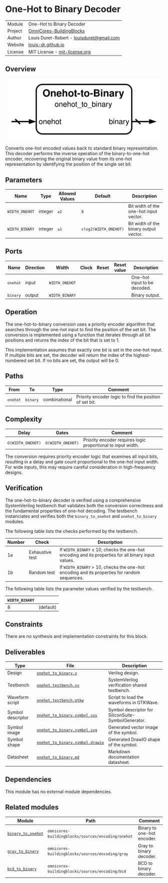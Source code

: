 # One-Hot to Binary Decoder

|         |                                                                                  |
| ------- | -------------------------------------------------------------------------------- |
| Module  | One-Hot to Binary Decoder                                                        |
| Project | [OmniCores-BuildingBlocks](https://github.com/Louis-DR/OmniCores-BuildingBlocks) |
| Author  | Louis Duret-Robert - [louisduret@gmail.com](mailto:louisduret@gmail.com)         |
| Website | [louis-dr.github.io](https://louis-dr.github.io)                                 |
| License | MIT License - [mit-license.org](https://mit-license.org)                         |

## Overview

![onehot_to_binary](onehot_to_binary.symbol.svg)

Converts one-hot encoded values back to standard binary representation. This decoder performs the inverse operation of the binary-to-one-hot encoder, recovering the original binary value from its one-hot representation by identifying the position of the single set bit.

## Parameters

| Name           | Type    | Allowed Values | Default               | Description                            |
| -------------- | ------- | -------------- | --------------------- | -------------------------------------- |
| `WIDTH_ONEHOT` | integer | `≥2`           | `8`                   | Bit width of the one-hot input vector. |
| `WIDTH_BINARY` | integer | `≥1`           | `clog2(WIDTH_ONEHOT)` | Bit width of the binary output vector. |

## Ports

| Name     | Direction | Width          | Clock | Reset | Reset value | Description                  |
| -------- | --------- | -------------- | ----- | ----- | ----------- | ---------------------------- |
| `onehot` | input     | `WIDTH_ONEHOT` |       |       |             | One-hot input to be decoded. |
| `binary` | output    | `WIDTH_BINARY` |       |       |             | Binary output.               |

## Operation

The one-hot-to-binary conversion uses a priority encoder algorithm that searches through the one-hot input to find the position of the set bit. The conversion is implemented using a function that iterates through all bit positions and returns the index of the bit that is set to 1.

This implementation assumes that exactly one bit is set in the one-hot input. If multiple bits are set, the decoder will return the index of the highest-numbered set bit. If no bits are set, the output will be 0.

## Paths

| From     | To       | Type          | Comment                                                 |
| -------- | -------- | ------------- | ------------------------------------------------------- |
| `onehot` | `binary` | combinational | Priority encoder logic to find the position of set bit. |

## Complexity

| Delay             | Gates             | Comment                                                      |
| ----------------- | ----------------- | ------------------------------------------------------------ |
| `O(WIDTH_ONEHOT)` | `O(WIDTH_ONEHOT)` | Priority encoder requires logic proportional to input width. |

The conversion requires priority encoder logic that examines all input bits, resulting in a delay and gate count proportional to the one-hot input width. For wide inputs, this may require careful consideration in high-frequency designs.

## Verification

The one-hot-to-binary decoder is verified using a comprehensive SystemVerilog testbench that validates both the conversion correctness and the fundamental properties of one-hot decoding. The testbench instanciates and verifies both the `binary_to_onehot` and `onehot_to_binary` modules.

The following table lists the checks performed by the testbench.

| Number | Check           | Description                                                                                         |
| ------ | --------------- | --------------------------------------------------------------------------------------------------- |
| 1a     | Exhaustive test | If `WIDTH_BINARY` ≤ 10, checks the one-hot encoding and its properties for all binary input values. |
| 1b     | Random test     | If `WIDTH_BINARY` > 10, checks the one-hot encoding and its properties for random sequences.        |

The following table lists the parameter values verified by the testbench.

| `WIDTH_BINARY` |           |
| -------------- | --------- |
| 8              | (default) |

## Constraints

There are no synthesis and implementation constraints for this block.

## Deliverables

| Type              | File                                                               | Description                                         |
| ----------------- | ------------------------------------------------------------------ | --------------------------------------------------- |
| Design            | [`onehot_to_binary.v`](onehot_to_binary.v)                         | Verilog design.                                     |
| Testbench         | [`onehot.testbench.sv`](onehot.testbench.sv)                       | SystemVerilog verification shared testbench.        |
| Waveform script   | [`onehot.testbench.gtkw`](onehot.testbench.gtkw)                   | Script to load the waveforms in GTKWave.            |
| Symbol descriptor | [`onehot_to_binary.symbol.sss`](onehot_to_binary.symbol.sss)       | Symbol descriptor for SiliconSuite-SymbolGenerator. |
| Symbol image      | [`onehot_to_binary.symbol.svg`](onehot_to_binary.symbol.svg)       | Generated vector image of the symbol.               |
| Symbol shape      | [`onehot_to_binary.symbol.drawio`](onehot_to_binary.symbol.drawio) | Generated DrawIO shape of the symbol.               |
| Datasheet         | [`onehot_to_binary.md`](onehot_to_binary.md)                       | Markdown documentation datasheet.                   |

## Dependencies

This module has no external module dependencies.

## Related modules

| Module                                        | Path                                               | Comment                    |
| --------------------------------------------- | -------------------------------------------------- | -------------------------- |
| [`binary_to_onehot`](binary_to_onehot.md)     | `omnicores-buildingblocks/sources/encoding/onehot` | Binary to one-hot encoder. |
| [`gray_to_binary`](../gray/gray_to_binary.md) | `omnicores-buildingblocks/sources/encoding/gray`   | Gray to binary decoder.    |
| [`bcd_to_binary`](bcd_to_binary.md)           | `omnicores-buildingblocks/sources/encoding/bcd`    | BCD to binary decoder.     |
